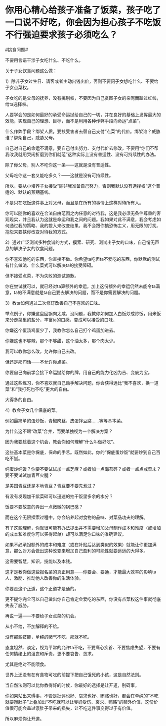 # 你用心精心给孩子准备了饭菜，孩子吃了一口说不好吃，你会因为担心孩子不吃饭不行强迫要求孩子必须吃么？

#挑食问题#

不要用言语干涉子女吃什么、不吃什么。

关于子女饮食问题这么做：

1）除非子女过生日、请客或者主动出钱出价，否则不要问子女想吃什么、不要给子女点菜权。

子女吃的是父母的抚养，没有挑剔权，不要因为自己贪图子女的亲昵而踏过红线，给ta选择权。

人要学会的是如何最好的承受命运抛给自己的一切，并在良好的基础上发挥最大的效能，实现自己的理想、目标，而不是利用各种作弊手段向命运“点菜”。

什么作弊手段？绑架人质，要挟受害者去替自己支付“点菜”的代价。绑架谁？威胁谁？绑架自己，威胁父母。

自己对自己的命运不满意，要自己付出努力、支付代价去修改，不要用“你们不帮我改我就用哭闹折磨到你们就范”这种实际上没有普适性、没有可持续性的办法。

除了你父母，别人不吃你这一条——这就是没有普适性。

父母吃你这一套又能吃多久？——这就是没有可持续性。

所以，要从小培养子女接受“除非我准备自己努力，否则我默认没有选择权”这个普适的、默认的预期基线。

不是只在吃饭这件事上对父母，而且是在所有的事情上这样对待所有人。

你可以随你的喜欢在合法自由范围之内任意的对待我，这是我必须无条件尊重的客观现实，并且我认为这就是命运和我之间的问题。我如果对此不满意，我会考虑如何通过我的策略、我的投入来改变结果，我不会跟你搞恐怖主义，用无限的打扰、抱怨来要挟你改变对待我的方式。



2）通过广泛测试多种食谱的方式，摸索、研究、测试出子女的口味，自己悄无声息的解决子女的饮食问题。

你不喜欢他吃的东西，你直接不做。你希望ta吃但ta不爱吃的东西，你默默的测试有什么做法、什么菜式可以解决ta的接受障碍。

但不接受点菜，不为失败的测试道歉。

你在尝试就可以，就已经对ta算额外的幸运。加上这份额外的幸运仍然未能令ta满意，ta的不满意就是ta自己要去解决的问题，而不是你需要解决的问题。

3）教ta如何通过二次修订改善自己不喜欢的口味。

举点例子，你嫌这盘回锅肉太咸，没问题，我教你如何加入白饭炒成炒饭，用米饭来分走菜里的盐分，丰富ta的口感，变成可以接受的口味，

你嫌这个蛋汤鸡蛋少了，我教你怎么自己打个鸡蛋加进去。

你嫌这也不够辣，那个不够甜，这个油太多，那个肉太少。

我可以教你怎么改。允许你自己去改。

但还是那句话——不允许你点菜。

你要自己向前学会接下命运抛给你的牌，用自己的能力化凶为吉、变废为宝。

通过这些练习，你不喜欢就自己动手解决问题，你会获得远比“我不喜欢，换一道菜”和“我打死也不吃”更大的自由。

大得多的自由。

4）教会子女几个保底的菜。

例如最简单的蛋炒饭，青椒肉丝，皮蛋拌豆腐……等等基本菜。

为什么这不跟“改菜”合并，而要单独视为一个解决方案？

因为我要趁着这个机会，教会你如何理解“什么叫做好吃”。

这些基本菜是你保底，保命的手艺。既然如此，你的“保底蛋炒饭”就要炒到自己百吃不腻。

纯蛋炒纯饭？你要不要试试加一点芝麻？或者加一点海苔碎？或者一点点咸菜末？要不要试试加青豆火腿？

是美国青豆还是本地青豆？青豆要不要先煮过？

有没有发现加干紫菜碎可以迅速的抽干饭里多余的水分？

饭要不要故意的弄出一点微微的锅巴感？

而在这个无限探索过程中，你会培养起对食物的品味、对菜品功夫的理解。

有了这些理解，你就很可能有办法提出并不需要增加父母制作成本和难度（或增加的成本和难度你可以买得起单）却可以满足你口味的准确建议。

如果不必承担额外的成本和难度（或在补贴后达到类似的效果）就能让你更加满意，那么对方会做出这种改变来增加自己盈利的可能性就要远远的大得多。

这需要智慧，知识，技能以及本钱。

这才是教你做这些报名菜的真正用意——你要会、要通，才能最大效率的影响ta人，激励、推动他人改善你的生活体验。

你要走这个正道，这个正道才是通的。

更不提你完全可以自己做出你自己肯定会爱吃的东西，你没有点菜权这件事就彻底失去了威胁。

再说一遍——不要给子女点菜的机会。

从小不给，不加解释的不给。

没有那些技能，单纯的赌气不吃，那就不吃。

态度坦然、淡定，视为平常的允许ta不吃，不要痛心疾首、不要焦虑失望，不要有任何情绪上的沮丧和斥责，更不要哀告、恳求。

尤其是绝对不能喂食。

世界上还没有在有食物可吃的前提下把自己饿死的小孩，这是自然法则。

当自然法则可以比你教得好的时候，你最好的选择是让开道，别碍事。

你如果站出来碍事，不管是批评也好、哀求也好、贿赂也好，都会在单纯的“不吃就要饿肚子”上叠加出“不吃就可以让爹妈受伤、哀求、贿赂”的额外价值，这份价值很可能会盖过饿肚子带来的损失，让不吃这件事变得过于有价值。

所以麻烦你让开道。